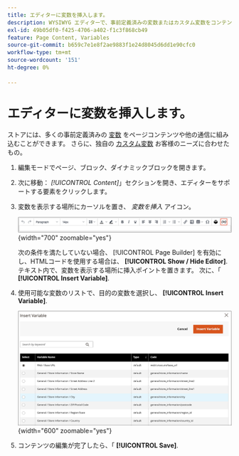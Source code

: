 ```yaml
---
title: エディターに変数を挿入します。
description: WYSIWYG エディターで、事前定義済みの変数またはカスタム変数をコンテンツに追加します。
exl-id: 49b05df0-f425-4706-a402-f1c3f868cb49
feature: Page Content, Variables
source-git-commit: b659c7e1e8f2ae9883f1e24d8045d6dd1e90cfc0
workflow-type: tm+mt
source-wordcount: '151'
ht-degree: 0%

---
```


# エディターに変数を挿入します。

ストアには、多くの事前定義済みの [変数](../systems/variables-predefined.md) をページコンテンツや他の通信に組み込むことができます。 さらに、独自の [カスタム変数](../systems/variables-custom.md) お客様のニーズに合わせたもの。

1. 編集モードでページ、ブロック、ダイナミックブロックを開きます。

1. 次に移動： _[!UICONTROL Content]_」セクションを開き、エディターをサポートする要素をクリックします。

1. 変数を表示する場所にカーソルを置き、 _変数を挿入_ アイコン。

   ![エディターツールバー — 変数の挿入](./assets/editor-toolbar-variable-button.png){width="700" zoomable="yes"}

   次の条件を満たしていない場合、 [!UICONTROL Page Builder] を有効にし、HTMLコードを使用する場合は、 **[!UICONTROL Show / Hide Editor]**. テキスト内で、変数を表示する場所に挿入ポイントを置きます。 次に、「 **[!UICONTROL Insert Variable]**.

1. 使用可能な変数のリストで、目的の変数を選択し、 **[!UICONTROL Insert Variable]**.

   ![変数ページを挿入](./assets/content-insert-variable.png){width="600" zoomable="yes"}

1. コンテンツの編集が完了したら、「 **[!UICONTROL Save]**.
